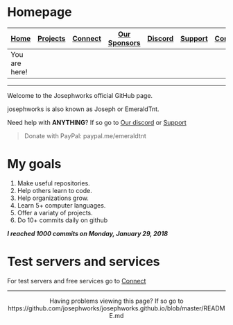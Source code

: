 # Homepage
| [Home](README.md) | [Projects](PROJECTS.md) | [Connect](CONNECT.md) | [Our Sponsors](SPONSORS.md) | [Discord](DISCORD.md) | [Support](SUPPORT.md) | [Contribute](CONTRIBUTE.md) | [Our GitHub](http://github.com/josephworks) |
|-------------------|-------------------------|-----------------------|-----------------------------|-----------------------|-----------------------|-----------------------------|--------------------------------------|
| You are here!     |                         |                       |                             |                       |                       |                             |                                      |

------

Welcome to the Josephworks official GitHub page.

josephworks is also known as Joseph or EmeraldTnt.

Need help with **ANYTHING**? If so go to [Our discord](DISCORD.md) or [Support](SUPPORT.md)

> Donate with PayPal: paypal.me/emeraldtnt

# My goals

1. Make useful repositories.
2. Help others learn to code.
3. Help organizations grow.
4. Learn 5+ computer languages.
5. Offer a variaty of projects.
6. Do 10+ commits daily on github

***I reached 1000 commits on Monday, January 29, 2018***

# Test servers and services

For test servers and free services go to [Connect](CONNECT.md)

------
<p align="center">Having problems viewing this page? If so go to https://github.com/josephworks/josephworks.github.io/blob/master/README.md </p>
